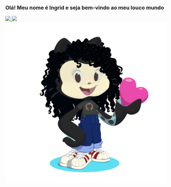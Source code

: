 ### Olá! Meu nome é Ingrid e seja bem-vindo ao meu louco mundo 

<link rel="stylesheet" href="style.css">
<div>
<a href="https://github.com/ingridfreitas">
<img height="180em" src="https://github-readme-stats.vercel.app/api/top-langs/?username=ingridfreitas&layout=compact&langs_count=7&theme=dracula"/>
<img height="180em" src="https://github-readme-stats.vercel.app/api?username=ingridfreitas&show_icons=true&theme=dracula&include_all_commits=true&count_private=true"/>
</div>

<div class="cor">
  <img src="octoindy.png">
</div>
